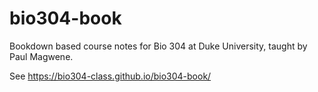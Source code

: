 # bio304-book
Bookdown based course notes for Bio 304 at Duke University, taught by Paul Magwene.

See https://bio304-class.github.io/bio304-book/
